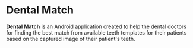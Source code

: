 Dental Match
=============

**Dental Match** is an Android application created to help the dental doctors for finding the best match from available teeth templates for their patients based on the captured image of their patient's teeth.
